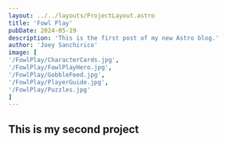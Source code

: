 ```yaml
--- 
layout: ../../layouts/ProjectLayout.astro
title: 'Fowl Play'
pubDate: 2024-05-19
description: 'This is the first post of my new Astro blog.'
author: 'Joey Sanchirico'
image: [
'/FowlPlay/CharacterCards.jpg',
'/FowlPlay/FowlPlayHero.jpg',
'/FowlPlay/GobbleFeed.jpg',
'/FowlPlay/PlayerGuide.jpg',
'/FowlPlay/Puzzles.jpg'
]
---
```


## This is my second project 